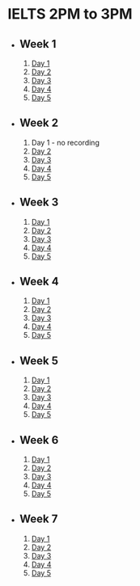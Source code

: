 # IELTS 2PM to 3PM

- ## Week 1

   1. [Day 1](https://www.facebook.com/iCodeguru/videos/1651198275627772)
   2. [Day 2](https://www.facebook.com/iCodeguru/videos/401110145959414)
   3. [Day 3](https://www.facebook.com/iCodeguru/videos/3814411382132111)
   4. [Day 4](https://www.facebook.com/iCodeguru/videos/395413756443342)
   5. [Day 5](https://www.facebook.com/iCodeguru/videos/761906358984767)

- ## Week 2

   1. Day 1 - no recording
   2. [Day 2](https://www.facebook.com/iCodeguru/videos/431798792671588)
   3. [Day 3](https://www.facebook.com/iCodeguru/videos/1640755956754310)
   4. [Day 4](https://www.facebook.com/iCodeguru/videos/372487272422568)
   5. [Day 5](https://www.facebook.com/iCodeguru/videos/425718096614339)

- ## Week 3

   1. [Day 1](https://www.facebook.com/iCodeguru/videos/1159180281744350)
   2. [Day 2](https://www.facebook.com/iCodeguru/videos/785207356994667)
   3. [Day 3](https://www.facebook.com/iCodeguru/videos/1984708511930612)
   4. [Day 4](https://www.facebook.com/iCodeguru/videos/7715191528545519)
   5. [Day 5](https://www.facebook.com/iCodeguru/videos/389974003878183)

- ## Week 4

   1. [Day 1](https://www.facebook.com/iCodeguru/videos/488130370443487)
   2. [Day 2](https://www.facebook.com/iCodeguru/videos/458350209873999)
   3. [Day 3](https://www.facebook.com/iCodeguru/videos/1598903470952270)
   4. [Day 4](https://www.facebook.com/iCodeguru/videos/304627105844010)
   5. [Day 5](https://www.facebook.com/iCodeguru/videos/1171314460895254)

- ## Week 5

   1. [Day 1](https://www.facebook.com/iCodeguru/videos/982996029884089)
   2. [Day 2](https://www.facebook.com/iCodeguru/videos/408363495284664)
   3. [Day 3](https://www.facebook.com/iCodeguru/videos/1109810280301797)
   4. [Day 4](https://www.facebook.com/iCodeguru/videos/1149734092888435)
   5. [Day 5](https://www.facebook.com/iCodeguru/videos/455457100206328)

- ## Week 6

   1. [Day 1](https://www.facebook.com/iCodeguru/videos/7469765946424616)
   2. [Day 2](https://www.facebook.com/iCodeguru/videos/1345639716828095)
   3. [Day 3](https://www.facebook.com/iCodeguru/videos/416221708023419)
   4. [Day 4](https://www.facebook.com/iCodeguru/videos/843793657560501)
   5. [Day 5](https://www.facebook.com/iCodeguru/videos/933156645257021)

- ## Week 7

   1. [Day 1](https://www.facebook.com/iCodeguru/videos/742005011149421)
   2. [Day 2](https://www.facebook.com/iCodeguru/videos/1073296070404418)
   3. [Day 3]()
   4. [Day 4]()
   5. [Day 5]()

<!-- - ## Week 

   1. [Day 1]()
   2. [Day 2]()
   3. [Day 3]()
   4. [Day 4]()
   5. [Day 5]() -->
